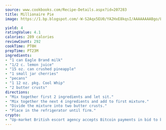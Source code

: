 ```yaml
---
source: www.cookbooks.com/Recipe-Details.aspx?id=207283
title: Millionaire Pie
image: https://1.bp.blogspot.com/-W-S2Aqx5EU0/YA2HxE8kqsI/AAAAAAAABgo/LNxJ2X_rvYgPNsplYMgQNjuwxaZ0e3pQQCLcBGAsYHQ/s320/17.png

yield: 4
ratingValue: 4.1
calories: 289 calories
reviewCount: 292
cookTime: PT0H
prepTime: PT23M
ingredients:
- "1 can Eagle Brand milk"
- "1/2 c. lemon juice"
- "15 oz. can crushed pineapple"
- "1 small jar cherries"
- "pecans"
- "1 12 oz. pkg. Cool Whip"
- "2 butter crusts"
directions:
- "Mix together first 2 ingredients and let sit."
- "Mix together the next 4 ingredients and add to first mixture."
- "Divide the mixture into two butter crusts."
- "Place in the refrigerator until firm."
crypto:
- "Up-market British escort agency accepts Bitcoin payments in bid to boost worker safety and client anonymity."
---
```

